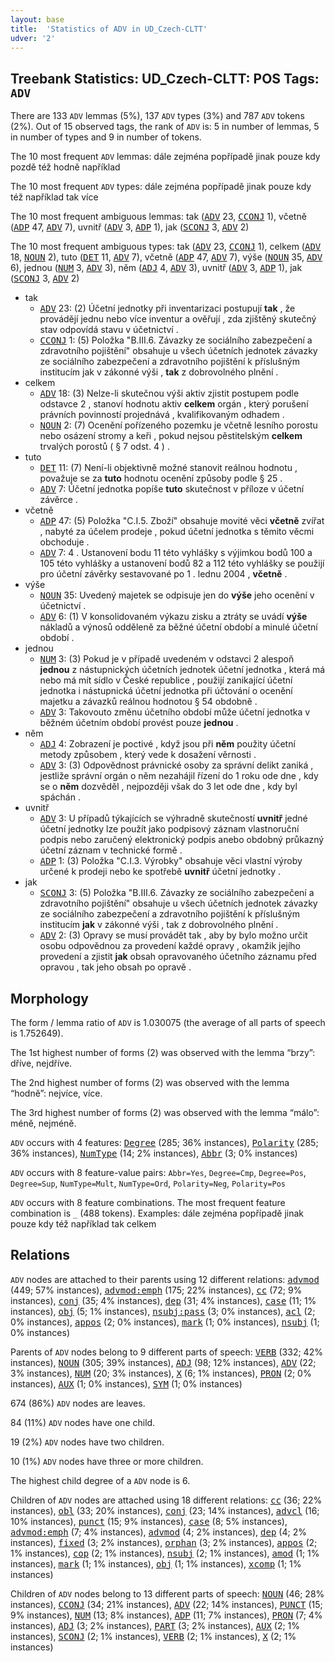 ```yaml
---
layout: base
title:  'Statistics of ADV in UD_Czech-CLTT'
udver: '2'
---
```


## Treebank Statistics: UD_Czech-CLTT: POS Tags: `ADV`

There are 133 `ADV` lemmas (5%), 137 `ADV` types (3%) and 787 `ADV` tokens (2%).
Out of 15 observed tags, the rank of `ADV` is: 5 in number of lemmas, 5 in number of types and 9 in number of tokens.

The 10 most frequent `ADV` lemmas: dále zejména popřípadě jinak pouze kdy pozdě též hodně například

The 10 most frequent `ADV` types:  dále zejména popřípadě jinak pouze kdy též například tak více

The 10 most frequent ambiguous lemmas: tak (<tt><a href="cs_cltt-pos-ADV.html">ADV</a></tt> 23, <tt><a href="cs_cltt-pos-CCONJ.html">CCONJ</a></tt> 1), včetně (<tt><a href="cs_cltt-pos-ADP.html">ADP</a></tt> 47, <tt><a href="cs_cltt-pos-ADV.html">ADV</a></tt> 7), uvnitř (<tt><a href="cs_cltt-pos-ADV.html">ADV</a></tt> 3, <tt><a href="cs_cltt-pos-ADP.html">ADP</a></tt> 1), jak (<tt><a href="cs_cltt-pos-SCONJ.html">SCONJ</a></tt> 3, <tt><a href="cs_cltt-pos-ADV.html">ADV</a></tt> 2)

The 10 most frequent ambiguous types:  tak (<tt><a href="cs_cltt-pos-ADV.html">ADV</a></tt> 23, <tt><a href="cs_cltt-pos-CCONJ.html">CCONJ</a></tt> 1), celkem (<tt><a href="cs_cltt-pos-ADV.html">ADV</a></tt> 18, <tt><a href="cs_cltt-pos-NOUN.html">NOUN</a></tt> 2), tuto (<tt><a href="cs_cltt-pos-DET.html">DET</a></tt> 11, <tt><a href="cs_cltt-pos-ADV.html">ADV</a></tt> 7), včetně (<tt><a href="cs_cltt-pos-ADP.html">ADP</a></tt> 47, <tt><a href="cs_cltt-pos-ADV.html">ADV</a></tt> 7), výše (<tt><a href="cs_cltt-pos-NOUN.html">NOUN</a></tt> 35, <tt><a href="cs_cltt-pos-ADV.html">ADV</a></tt> 6), jednou (<tt><a href="cs_cltt-pos-NUM.html">NUM</a></tt> 3, <tt><a href="cs_cltt-pos-ADV.html">ADV</a></tt> 3), něm (<tt><a href="cs_cltt-pos-ADJ.html">ADJ</a></tt> 4, <tt><a href="cs_cltt-pos-ADV.html">ADV</a></tt> 3), uvnitř (<tt><a href="cs_cltt-pos-ADV.html">ADV</a></tt> 3, <tt><a href="cs_cltt-pos-ADP.html">ADP</a></tt> 1), jak (<tt><a href="cs_cltt-pos-SCONJ.html">SCONJ</a></tt> 3, <tt><a href="cs_cltt-pos-ADV.html">ADV</a></tt> 2)


* tak
  * <tt><a href="cs_cltt-pos-ADV.html">ADV</a></tt> 23: (2) Účetní jednotky při inventarizaci postupují <b>tak</b> , že provádějí jednu nebo více inventur a ověřují , zda zjištěný skutečný stav odpovídá stavu v účetnictví .
  * <tt><a href="cs_cltt-pos-CCONJ.html">CCONJ</a></tt> 1: (5) Položka "B.III.6. Závazky ze sociálního zabezpečení a zdravotního pojištění" obsahuje u všech účetních jednotek závazky ze sociálního zabezpečení a zdravotního pojištění k příslušným institucím jak v zákonné výši , <b>tak</b> z dobrovolného plnění .
* celkem
  * <tt><a href="cs_cltt-pos-ADV.html">ADV</a></tt> 18: (3) Nelze-li skutečnou výši aktiv zjistit postupem podle odstavce 2 , stanoví hodnotu aktiv <b>celkem</b> orgán , který porušení právních povinností projednává , kvalifikovaným odhadem .
  * <tt><a href="cs_cltt-pos-NOUN.html">NOUN</a></tt> 2: (7) Ocenění pořízeného pozemku je včetně lesního porostu nebo osázení stromy a keři , pokud nejsou pěstitelským <b>celkem</b> trvalých porostů ( § 7 odst. 4 ) .
* tuto
  * <tt><a href="cs_cltt-pos-DET.html">DET</a></tt> 11: (7) Není-li objektivně možné stanovit reálnou hodnotu , považuje se za <b>tuto</b> hodnotu ocenění způsoby podle § 25 .
  * <tt><a href="cs_cltt-pos-ADV.html">ADV</a></tt> 7: Účetní jednotka popíše <b>tuto</b> skutečnost v příloze v účetní závěrce .
* včetně
  * <tt><a href="cs_cltt-pos-ADP.html">ADP</a></tt> 47: (5) Položka "C.I.5. Zboží" obsahuje movité věci <b>včetně</b> zvířat , nabyté za účelem prodeje , pokud účetní jednotka s těmito věcmi obchoduje .
  * <tt><a href="cs_cltt-pos-ADV.html">ADV</a></tt> 7: 4 . Ustanovení bodu 11 této vyhlášky s výjimkou bodů 100 a 105 této vyhlášky a ustanovení bodů 82 a 112 této vyhlášky se použijí pro účetní závěrky sestavované po 1 . lednu 2004 , <b>včetně</b> .
* výše
  * <tt><a href="cs_cltt-pos-NOUN.html">NOUN</a></tt> 35: Uvedený majetek se odpisuje jen do <b>výše</b> jeho ocenění v účetnictví .
  * <tt><a href="cs_cltt-pos-ADV.html">ADV</a></tt> 6: (1) V konsolidovaném výkazu zisku a ztráty se uvádí <b>výše</b> nákladů a výnosů odděleně za běžné účetní období a minulé účetní období .
* jednou
  * <tt><a href="cs_cltt-pos-NUM.html">NUM</a></tt> 3: (3) Pokud je v případě uvedeném v odstavci 2 alespoň <b>jednou</b> z nástupnických účetních jednotek účetní jednotka , která má nebo má mít sídlo v České republice , použijí zanikající účetní jednotka i nástupnická účetní jednotka při účtování o ocenění majetku a závazků reálnou hodnotou § 54 obdobně .
  * <tt><a href="cs_cltt-pos-ADV.html">ADV</a></tt> 3: Takovouto změnu účetního období může účetní jednotka v běžném účetním období provést pouze <b>jednou</b> .
* něm
  * <tt><a href="cs_cltt-pos-ADJ.html">ADJ</a></tt> 4: Zobrazení je poctivé , když jsou při <b>něm</b> použity účetní metody způsobem , který vede k dosažení věrnosti .
  * <tt><a href="cs_cltt-pos-ADV.html">ADV</a></tt> 3: (3) Odpovědnost právnické osoby za správní delikt zaniká , jestliže správní orgán o něm nezahájil řízení do 1 roku ode dne , kdy se o <b>něm</b> dozvěděl , nejpozději však do 3 let ode dne , kdy byl spáchán .
* uvnitř
  * <tt><a href="cs_cltt-pos-ADV.html">ADV</a></tt> 3: U případů týkajících se výhradně skutečností <b>uvnitř</b> jedné účetní jednotky lze použít jako podpisový záznam vlastnoruční podpis nebo zaručený elektronický podpis anebo obdobný průkazný účetní záznam v technické formě .
  * <tt><a href="cs_cltt-pos-ADP.html">ADP</a></tt> 1: (3) Položka "C.I.3. Výrobky" obsahuje věci vlastní výroby určené k prodeji nebo ke spotřebě <b>uvnitř</b> účetní jednotky .
* jak
  * <tt><a href="cs_cltt-pos-SCONJ.html">SCONJ</a></tt> 3: (5) Položka "B.III.6. Závazky ze sociálního zabezpečení a zdravotního pojištění" obsahuje u všech účetních jednotek závazky ze sociálního zabezpečení a zdravotního pojištění k příslušným institucím <b>jak</b> v zákonné výši , tak z dobrovolného plnění .
  * <tt><a href="cs_cltt-pos-ADV.html">ADV</a></tt> 2: (3) Opravy se musí provádět tak , aby by bylo možno určit osobu odpovědnou za provedení každé opravy , okamžik jejího provedení a zjistit <b>jak</b> obsah opravovaného účetního záznamu před opravou , tak jeho obsah po opravě .

## Morphology

The form / lemma ratio of `ADV` is 1.030075 (the average of all parts of speech is 1.752649).

The 1st highest number of forms (2) was observed with the lemma “brzy”: dříve, nejdříve.

The 2nd highest number of forms (2) was observed with the lemma “hodně”: nejvíce, více.

The 3rd highest number of forms (2) was observed with the lemma “málo”: méně, nejméně.

`ADV` occurs with 4 features: <tt><a href="cs_cltt-feat-Degree.html">Degree</a></tt> (285; 36% instances), <tt><a href="cs_cltt-feat-Polarity.html">Polarity</a></tt> (285; 36% instances), <tt><a href="cs_cltt-feat-NumType.html">NumType</a></tt> (14; 2% instances), <tt><a href="cs_cltt-feat-Abbr.html">Abbr</a></tt> (3; 0% instances)

`ADV` occurs with 8 feature-value pairs: `Abbr=Yes`, `Degree=Cmp`, `Degree=Pos`, `Degree=Sup`, `NumType=Mult`, `NumType=Ord`, `Polarity=Neg`, `Polarity=Pos`

`ADV` occurs with 8 feature combinations.
The most frequent feature combination is `_` (488 tokens).
Examples: dále zejména popřípadě jinak pouze kdy též například tak celkem


## Relations

`ADV` nodes are attached to their parents using 12 different relations: <tt><a href="cs_cltt-dep-advmod.html">advmod</a></tt> (449; 57% instances), <tt><a href="cs_cltt-dep-advmod-emph.html">advmod:emph</a></tt> (175; 22% instances), <tt><a href="cs_cltt-dep-cc.html">cc</a></tt> (72; 9% instances), <tt><a href="cs_cltt-dep-conj.html">conj</a></tt> (35; 4% instances), <tt><a href="cs_cltt-dep-dep.html">dep</a></tt> (31; 4% instances), <tt><a href="cs_cltt-dep-case.html">case</a></tt> (11; 1% instances), <tt><a href="cs_cltt-dep-obj.html">obj</a></tt> (5; 1% instances), <tt><a href="cs_cltt-dep-nsubj-pass.html">nsubj:pass</a></tt> (3; 0% instances), <tt><a href="cs_cltt-dep-acl.html">acl</a></tt> (2; 0% instances), <tt><a href="cs_cltt-dep-appos.html">appos</a></tt> (2; 0% instances), <tt><a href="cs_cltt-dep-mark.html">mark</a></tt> (1; 0% instances), <tt><a href="cs_cltt-dep-nsubj.html">nsubj</a></tt> (1; 0% instances)

Parents of `ADV` nodes belong to 9 different parts of speech: <tt><a href="cs_cltt-pos-VERB.html">VERB</a></tt> (332; 42% instances), <tt><a href="cs_cltt-pos-NOUN.html">NOUN</a></tt> (305; 39% instances), <tt><a href="cs_cltt-pos-ADJ.html">ADJ</a></tt> (98; 12% instances), <tt><a href="cs_cltt-pos-ADV.html">ADV</a></tt> (22; 3% instances), <tt><a href="cs_cltt-pos-NUM.html">NUM</a></tt> (20; 3% instances), <tt><a href="cs_cltt-pos-X.html">X</a></tt> (6; 1% instances), <tt><a href="cs_cltt-pos-PRON.html">PRON</a></tt> (2; 0% instances), <tt><a href="cs_cltt-pos-AUX.html">AUX</a></tt> (1; 0% instances), <tt><a href="cs_cltt-pos-SYM.html">SYM</a></tt> (1; 0% instances)

674 (86%) `ADV` nodes are leaves.

84 (11%) `ADV` nodes have one child.

19 (2%) `ADV` nodes have two children.

10 (1%) `ADV` nodes have three or more children.

The highest child degree of a `ADV` node is 6.

Children of `ADV` nodes are attached using 18 different relations: <tt><a href="cs_cltt-dep-cc.html">cc</a></tt> (36; 22% instances), <tt><a href="cs_cltt-dep-obl.html">obl</a></tt> (33; 20% instances), <tt><a href="cs_cltt-dep-conj.html">conj</a></tt> (23; 14% instances), <tt><a href="cs_cltt-dep-advcl.html">advcl</a></tt> (16; 10% instances), <tt><a href="cs_cltt-dep-punct.html">punct</a></tt> (15; 9% instances), <tt><a href="cs_cltt-dep-case.html">case</a></tt> (8; 5% instances), <tt><a href="cs_cltt-dep-advmod-emph.html">advmod:emph</a></tt> (7; 4% instances), <tt><a href="cs_cltt-dep-advmod.html">advmod</a></tt> (4; 2% instances), <tt><a href="cs_cltt-dep-dep.html">dep</a></tt> (4; 2% instances), <tt><a href="cs_cltt-dep-fixed.html">fixed</a></tt> (3; 2% instances), <tt><a href="cs_cltt-dep-orphan.html">orphan</a></tt> (3; 2% instances), <tt><a href="cs_cltt-dep-appos.html">appos</a></tt> (2; 1% instances), <tt><a href="cs_cltt-dep-cop.html">cop</a></tt> (2; 1% instances), <tt><a href="cs_cltt-dep-nsubj.html">nsubj</a></tt> (2; 1% instances), <tt><a href="cs_cltt-dep-amod.html">amod</a></tt> (1; 1% instances), <tt><a href="cs_cltt-dep-mark.html">mark</a></tt> (1; 1% instances), <tt><a href="cs_cltt-dep-obj.html">obj</a></tt> (1; 1% instances), <tt><a href="cs_cltt-dep-xcomp.html">xcomp</a></tt> (1; 1% instances)

Children of `ADV` nodes belong to 13 different parts of speech: <tt><a href="cs_cltt-pos-NOUN.html">NOUN</a></tt> (46; 28% instances), <tt><a href="cs_cltt-pos-CCONJ.html">CCONJ</a></tt> (34; 21% instances), <tt><a href="cs_cltt-pos-ADV.html">ADV</a></tt> (22; 14% instances), <tt><a href="cs_cltt-pos-PUNCT.html">PUNCT</a></tt> (15; 9% instances), <tt><a href="cs_cltt-pos-NUM.html">NUM</a></tt> (13; 8% instances), <tt><a href="cs_cltt-pos-ADP.html">ADP</a></tt> (11; 7% instances), <tt><a href="cs_cltt-pos-PRON.html">PRON</a></tt> (7; 4% instances), <tt><a href="cs_cltt-pos-ADJ.html">ADJ</a></tt> (3; 2% instances), <tt><a href="cs_cltt-pos-PART.html">PART</a></tt> (3; 2% instances), <tt><a href="cs_cltt-pos-AUX.html">AUX</a></tt> (2; 1% instances), <tt><a href="cs_cltt-pos-SCONJ.html">SCONJ</a></tt> (2; 1% instances), <tt><a href="cs_cltt-pos-VERB.html">VERB</a></tt> (2; 1% instances), <tt><a href="cs_cltt-pos-X.html">X</a></tt> (2; 1% instances)

